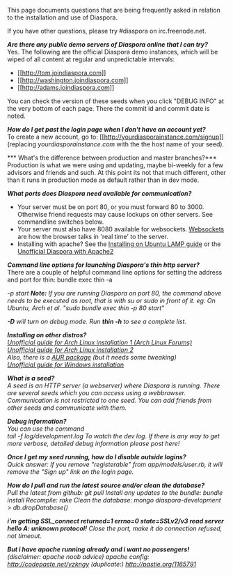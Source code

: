 This page documents questions that are being frequently asked in relation to the installation and use of Diaspora.

If you have other questions, please try #diaspora on irc.freenode.net.

***Are there any public demo servers of Diaspora online that I can try?***<br>
Yes. The following are the official Diaspora demo instances, which will be wiped of all content at regular and unpredictable intervals:

* [[http://tom.joindiaspora.com]]
* [[http://washington.joindiaspora.com]]
* [[http://adams.joindiaspora.com]]

You can check the version of these seeds when you click "DEBUG INFO" at the very bottom of each page. There the commit id and commit date is noted.

***How do I get past the login page when I don't have an account yet?***<br>
To create a new account, go to:
[[http://yourdiasporainstance.com/signup]] (replacing *yourdiasporainstance.com* with the the host name of your seed).

*** What's the difference between production and master branches?***<br>
Production is what we were using and updating, maybe bi-weekly for a few advisors and friends and such. At this point its not that much different, other than it runs in production mode as default rather than in dev mode.

***What ports does Diaspora need available for communication?***<br>

* Your server must be on port 80, or you must forward 80 to 3000.  Otherwise friend requests may cause lockups on other servers.  See commandline switches below.
* Your server must also have 8080 available for websockets.  [Websockets](http://en.wikipedia.org/wiki/WebSockets) are how the browser talks in 'real time' to the server.
* Installing with apache? See the [Installing on Ubuntu LAMP guide](http://github.com/diaspora/diaspora/wiki/Installing-on-Ubuntu-LAMP) or the [Unofficial Diaspora with Apache2](http://blog.fejes.ca/?p=41)

***Command line options for launching Diaspora's thin http server?***<br>
There are a couple of helpful command line options for setting the address and port for thin:
    bundle exec thin -a <address> -p <port> start
**Note:** If you are running Diaspora on port 80, the command above needs to be executed as root, that is with su or sudo in front of it. eg. On Ubuntu, Arch et al. "sudo bundle exec thin -p 80 start"

**-D** will turn on debug mode.  Run **thin -h** to see a complete list.

***Installing on other distros?***<br>
[Unofficial guide for Arch Linux installation 1 (Arch Linux Forums)](https://bbs.archlinux.org/viewtopic.php?pid=826763#p826763)<br>
[Unofficial guide for Arch Linux installation 2](http://www.diederickdevries.net/blog/2010/09/16/diaspora-on-arch/)<br>
Also, there is a [AUR package](http://aur.archlinux.org/packages.php?ID=40859) (but it needs some tweaking)<br>
[Unofficial guide for Windows installation](http://tom.net.nz/2010/09/installing-diaspora-on-windows/)

***What is a *seed*?***<br>
A seed is an HTTP server (a webserver) where Diaspora is running. There are several seeds which you can access using a webbrowser. Communication is not restricted to one seed. You can add friends from other seeds and communicate with them. 

***Debug information?***<br>
You can use the command<br>
    tail -f log/development.log
To watch the dev log.  *If there is any way to get more verbose, detailed debug information please post here!*

***Once I get my seed running, how do I disable outside logins?***<br>
Quick answer: If you remove "registerable" from app/models/user.rb, it will remove the "Sign up" link on the login page.

***How do I pull and run the latest source and/or clean the database?***<br>
Pull the latest from github:
    git pull
Install any updates to the bundle:
    bundle install
Recompile:
    rake
Clean the database:
    mongo diaspora-development
    > db.dropDatabase()

***i'm getting SSL_connect returned=1 errno=0 state=SSLv2/v3 read server hello A: unknown protocol!***
Close the port, make it do connection refused, not timeout.

***But i have apache running already and i want no passengers!***<br>
(disclaimer: apache noob advice)
apache config:
http://codepaste.net/yzkngy
(duplicate:)
http://pastie.org/1165791